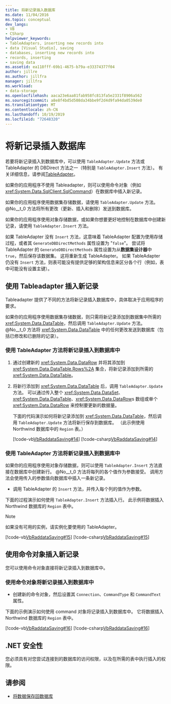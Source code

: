 ```yaml
---
title: 将新记录插入数据库
ms.date: 11/04/2016
ms.topic: conceptual
dev_langs:
- VB
- CSharp
helpviewer_keywords:
- TableAdapters, inserting new records into
- data [Visual Studio], saving
- databases, inserting new records into
- records, inserting
- saving data
ms.assetid: ea118fff-69b1-4675-b79a-e33374377f04
author: jillre
ms.author: jillfra
manager: jillfra
ms.workload:
- data-storage
ms.openlocfilehash: aaca23e6aa81fab958fc813fa5e2331f8906a562
ms.sourcegitcommit: a8e8f4bd5d508da34bbe9f2d4d9fa94da0539de0
ms.translationtype: MT
ms.contentlocale: zh-CN
ms.lasthandoff: 10/19/2019
ms.locfileid: "72648320"
---
```

# <a name="insert-new-records-into-a-database"></a>将新记录插入数据库

若要将新记录插入到数据库中，可以使用 `TableAdapter.Update` 方法或 TableAdapter 的 DBDirect 方法之一（特别是 `TableAdapter.Insert` 方法）。 有关详细信息，请参阅[TableAdapter](../data-tools/create-and-configure-tableadapters.md)。

如果你的应用程序不使用 Tableadapter，则可以使用命令对象（例如 <xref:System.Data.SqlClient.SqlCommand>）在数据库中插入新记录。

如果你的应用程序使用数据集存储数据，请使用 `TableAdapter.Update` 方法。 @No__t_0 方法将所有更改（更新、插入和删除）发送到数据库。

如果你的应用程序使用对象存储数据，或如果你想要更好地控制在数据库中创建新记录，请使用 `TableAdapter.Insert` 方法。

如果 TableAdapter 没有 `Insert` 方法，这意味着 TableAdapter 配置为使用存储过程，或者其 `GenerateDBDirectMethods` 属性设置为 "`false`"。 尝试将 TableAdapter 的 `GenerateDBDirectMethods` 属性设置为从**数据集设计器**中 `true`，然后保存该数据集。 这将重新生成 TableAdapter。 如果 TableAdapter 仍没有 `Insert` 方法，则表可能没有提供足够的架构信息来区分各个行（例如，表中可能没有设置主键）。

## <a name="insert-new-records-by-using-tableadapters"></a>使用 Tableadapter 插入新记录

Tableadapter 提供了不同的方法将新记录插入数据库中，具体取决于应用程序的要求。

如果你的应用程序使用数据集存储数据，则只需将新记录添加到数据集中所需的 <xref:System.Data.DataTable>，然后调用 `TableAdapter.Update` 方法。 @No__t_0 方法将 <xref:System.Data.DataTable> 中的任何更改发送到数据库（包括已修改和已删除的记录）。

### <a name="to-insert-new-records-into-a-database-by-using-the-tableadapterupdate-method"></a>使用 TableAdapter 方法将新记录插入到数据库中

1. 通过创建新的 <xref:System.Data.DataRow> 并将其添加到 <xref:System.Data.DataTable.Rows%2A> 集合，将新记录添加到所需的 <xref:System.Data.DataTable>。

2. 将新行添加到 <xref:System.Data.DataTable> 后，调用 `TableAdapter.Update` 方法。 可以通过传入整个 <xref:System.Data.DataSet>、<xref:System.Data.DataTable>、<xref:System.Data.DataRow>s 数组或单个 <xref:System.Data.DataRow> 来控制要更新的数据量。

   下面的代码演示如何将新记录添加到 <xref:System.Data.DataTable>，然后调用 `TableAdapter.Update` 方法将新行保存到数据库。 （此示例使用 Northwind 数据库中的 `Region` 表。）

   [!code-vb[VbRaddataSaving#14](../data-tools/codesnippet/VisualBasic/insert-new-records-into-a-database_1.vb)]
   [!code-csharp[VbRaddataSaving#14](../data-tools/codesnippet/CSharp/insert-new-records-into-a-database_1.cs)]

### <a name="to-insert-new-records-into-a-database-by-using-the-tableadapterinsert-method"></a>使用 TableAdapter 方法将新记录插入到数据库中

如果你的应用程序使用对象存储数据，则可以使用 `TableAdapter.Insert` 方法直接在数据库中创建新行。 @No__t_0 方法将每列的各个值作为参数接受。 调用方法会使用传入的参数值向数据库中插入一条新记录。

- 调用 TableAdapter 的 `Insert` 方法，并传入每个列的值作为参数。

下面的过程演示如何使用 `TableAdapter.Insert` 方法插入行。 此示例将数据插入 Northwind 数据库的 `Region` 表中。

> [!NOTE]
> 如果没有可用的实例，请实例化要使用的 TableAdapter。

[!code-vb[VbRaddataSaving#15](../data-tools/codesnippet/VisualBasic/insert-new-records-into-a-database_2.vb)]
[!code-csharp[VbRaddataSaving#15](../data-tools/codesnippet/CSharp/insert-new-records-into-a-database_2.cs)]

## <a name="insert-new-records-by-using-command-objects"></a>使用命令对象插入新记录

您可以使用命令对象直接将新记录插入到数据库中。

### <a name="to-insert-new-records-into-a-database-by-using-command-objects"></a>使用命令对象将新记录插入到数据库中

- 创建新的命令对象，然后设置其 `Connection`、`CommandType` 和 `CommandText` 属性。

下面的示例演示如何使用 command 对象将记录插入到数据库中。 它将数据插入 Northwind 数据库的 `Region` 表中。

[!code-vb[VbRaddataSaving#16](../data-tools/codesnippet/VisualBasic/insert-new-records-into-a-database_3.vb)]
[!code-csharp[VbRaddataSaving#16](../data-tools/codesnippet/CSharp/insert-new-records-into-a-database_3.cs)]

## <a name="net-security"></a>.NET 安全性

您必须具有对您尝试连接到的数据库的访问权限，以及在所需的表中执行插入的权限。

## <a name="see-also"></a>请参阅

- [将数据保存回数据库](../data-tools/save-data-back-to-the-database.md)